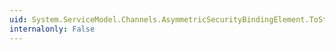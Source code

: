 ```yaml
---
uid: System.ServiceModel.Channels.AsymmetricSecurityBindingElement.ToString
internalonly: False
---
```

